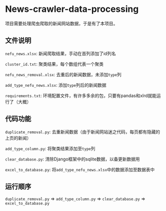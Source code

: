 # News-crawler-data-processing

项目需要处理爬虫爬取的新闻网站数据，于是有了本项目。

## 文件说明

`nefu_news.xlsx`: 新闻爬取结果，手动在首列添加了id列名

`cluster_id.txt`: 聚类结果，每个数组代表一个聚类

`nefu_news_removal.xlsx`: 去重后的新闻数据，未添加`type`列

`add_type_nefu_news.xlsx`: 添加`type`列后的新闻数据

`requirements.txt`: 环境配置文件，有许多多余的包，只要有pandas和xlrd就能运行了（大概）



## 代码功能

`duplicate_removal.py`: 去重新闻数据（由于新闻网站迷之代码，每页都有隐藏的上页的新闻）

`add_type_column.py`: 将聚类结果添加至`type`列

`clear_database.py`: 清除Django框架中的sqlite数据，以备更新数据用

`excel_to_database.py`:  将`add_type_nefu_news.xlsx`中的数据添加至数据表中



## 运行顺序

`duplicate_removal.py`  => `add_type_column.py` => `clear_database.py` => `excel_to_database.py`